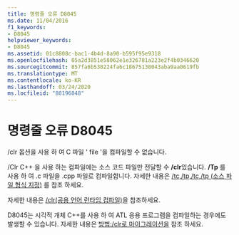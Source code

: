 ```yaml
---
title: 명령줄 오류 D8045
ms.date: 11/04/2016
f1_keywords:
- D8045
helpviewer_keywords:
- D8045
ms.assetid: 01c8808c-bac1-4b4d-8a90-b595f95e9318
ms.openlocfilehash: 05a2d3851e58062e1e326781a223e2f4b0346620
ms.sourcegitcommit: 857fa6b530224fa6c18675138043aba9aa0619fb
ms.translationtype: MT
ms.contentlocale: ko-KR
ms.lasthandoff: 03/24/2020
ms.locfileid: "80196848"
---
```

# <a name="command-line-error-d8045"></a>명령줄 오류 D8045

/clr 옵션을 사용 하 여 C 파일 ' file '을 컴파일할 수 없습니다.

/Clr C++ 을 사용 하는 컴파일에는 소스 코드 파일만 전달할 수 **/clr**있습니다.  **/Tp** 를 사용 하 여 .c 파일을 .cpp 파일로 컴파일합니다. 자세한 내용은 [/tc,/tp,/tc,/tp (소스 파일 형식 지정)](../../build/reference/tc-tp-tc-tp-specify-source-file-type.md) 를 참조 하세요.

자세한 내용은 [/clr(공용 언어 런타임 컴파일)](../../build/reference/clr-common-language-runtime-compilation.md)을 참조하세요.

D8045는 시각적 개체 C++를 사용 하 여 ATL 응용 프로그램을 컴파일하는 경우에도 발생할 수 있습니다. 자세한 내용은 [방법:/clr로 마이그레이션을](../../dotnet/how-to-migrate-to-clr.md) 참조 하세요.
